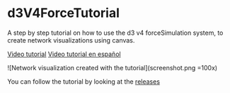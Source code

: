 # d3V4ForceTutorial
A step by step tutorial on how to use the d3 v4 forceSimulation system, to create network visualizations using canvas.

[Video tutorial](https://youtu.be/gda35eYXBJc)
[Video tutorial en español](https://youtu.be/te3MYUBD0m8)



![Network visualization created with the tutorial](screenshot.png =100x)


You can follow the tutorial by looking at the [releases](./releases)


